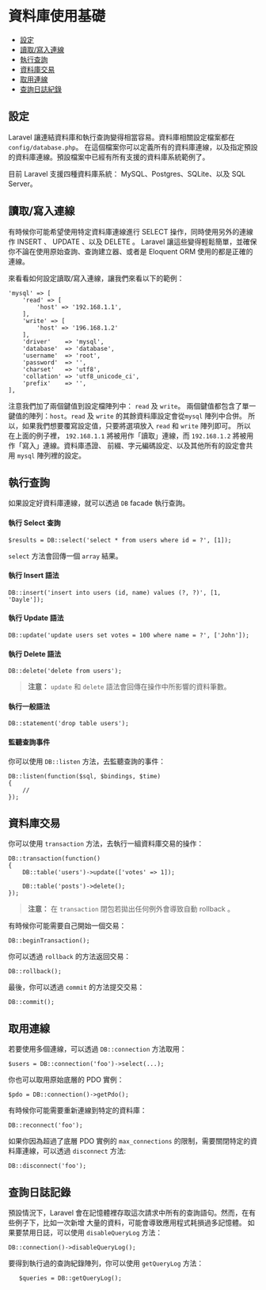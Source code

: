 # 資料庫使用基礎

- [設定](#configuration)
- [讀取/寫入連線](#read-write-connections)
- [執行查詢](#running-queries)
- [資料庫交易](#database-transactions)
- [取用連線](#accessing-connections)
- [查詢日誌紀錄](#query-logging)

<a name="configuration"></a>
## 設定

Laravel 讓連結資料庫和執行查詢變得相當容易。資料庫相關設定檔案都在 `config/database.php`。 在這個檔案你可以定義所有的資料庫連線，以及指定預設的資料庫連線。預設檔案中已經有所有支援的資料庫系統範例了。

目前 Laravel 支援四種資料庫系統： MySQL、Postgres、SQLite、以及 SQL Server。

<a name="read-write-connections"></a>
## 讀取/寫入連線

有時候你可能希望使用特定資料庫連線進行 SELECT 操作，同時使用另外的連線作 INSERT 、 UPDATE 、以及 DELETE 。 Laravel 讓這些變得輕鬆簡單，並確保你不論在使用原始查詢、查詢建立器、或者是 Eloquent ORM 使用的都是正確的連線。

來看看如何設定讀取/寫入連線，讓我們來看以下的範例：

	'mysql' => [
		'read' => [
			'host' => '192.168.1.1',
		],
		'write' => [
			'host' => '196.168.1.2'
		],
		'driver'    => 'mysql',
		'database'  => 'database',
		'username'  => 'root',
		'password'  => '',
		'charset'   => 'utf8',
		'collation' => 'utf8_unicode_ci',
		'prefix'    => '',
	],

注意我們加了兩個鍵值到設定檔陣列中： `read` 及 `write`。 兩個鍵值都包含了單一鍵值的陣列：`host`。`read` 及 `write` 的其餘資料庫設定會從`mysql` 陣列中合併。 所以，如果我們想要覆寫設定值，只要將選項放入 `read` 和 `write` 陣列即可。 所以在上面的例子裡， `192.168.1.1` 將被用作「讀取」連線，而 `192.168.1.2` 將被用作「寫入」連線。資料庫憑證、 前綴、字元編碼設定、以及其他所有的設定會共用 `mysql` 陣列裡的設定。

<a name="running-queries"></a>
## 執行查詢

如果設定好資料庫連線，就可以透過 `DB` facade 執行查詢。

#### 執行 Select 查詢

	$results = DB::select('select * from users where id = ?', [1]);

`select` 方法會回傳一個 `array` 結果。

#### 執行 Insert 語法

	DB::insert('insert into users (id, name) values (?, ?)', [1, 'Dayle']);

#### 執行 Update 語法

	DB::update('update users set votes = 100 where name = ?', ['John']);

#### 執行 Delete 語法

	DB::delete('delete from users');

> **注意：** `update` 和 `delete` 語法會回傳在操作中所影響的資料筆數。

#### 執行一般語法

	DB::statement('drop table users');

#### 監聽查詢事件

你可以使用 `DB::listen` 方法，去監聽查詢的事件：

	DB::listen(function($sql, $bindings, $time)
	{
		//
	});

<a name="database-transactions"></a>
## 資料庫交易

你可以使用 `transaction` 方法，去執行一組資料庫交易的操作：

	DB::transaction(function()
	{
		DB::table('users')->update(['votes' => 1]);

		DB::table('posts')->delete();
	});

> **注意：** 在 `transaction` 閉包若拋出任何例外會導致自動 rollback 。

有時候你可能需要自己開始一個交易：

	DB::beginTransaction();

你可以透過 `rollback` 的方法返回交易：

	DB::rollback();

最後，你可以透過 `commit` 的方法提交交易：

	DB::commit();

<a name="accessing-connections"></a>
## 取用連線

若要使用多個連線，可以透過 `DB::connection` 方法取用：

	$users = DB::connection('foo')->select(...);

你也可以取用原始底層的 PDO 實例：

	$pdo = DB::connection()->getPdo();

有時候你可能需要重新連線到特定的資料庫：

	DB::reconnect('foo');

如果你因為超過了底層 PDO 實例的 `max_connections` 的限制，需要關閉特定的資料庫連線，可以透過 `disconnect` 方法:

	DB::disconnect('foo');

<a name="query-logging"></a>
## 查詢日誌記錄

預設情況下，Laravel 會在記憶體裡存取這次請求中所有的查詢語句。然而，在有些例子下，比如一次新增 大量的資料，可能會導致應用程式耗損過多記憶體。 如果要禁用日誌，可以使用 `disableQueryLog` 方法：

	DB::connection()->disableQueryLog();

要得到執行過的查詢紀錄陣列，你可以使用 `getQueryLog` 方法：

       $queries = DB::getQueryLog();
